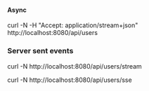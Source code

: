 #### Async
curl -N -H "Accept: application/stream+json" http://localhost:8080/api/users

### Server sent events
curl -N http://localhost:8080/api/users/stream

curl -N http://localhost:8080/api/users/sse
